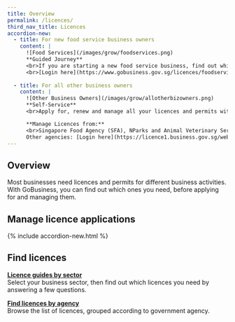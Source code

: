 ```yaml
---
title: Overview
permalink: /licences/
third_nav_title: Licences
accordion-new:
  - title: For new food service business owners
    content: |
      ![Food Services](/images/grow/foodservices.png)
      **Guided Journey**
      <br>If you are starting a new food service business, find out which licences you need and apply for them with Guided Journey, a step-by-step walkthrough.
      <br>[Login here](https://www.gobusiness.gov.sg/licences/foodservices){:target="_blank"}
      
  - title: For all other business owners
    content: |
      ![Other Business Owners](/images/grow/allotherbizowners.png)
      **Self-Service**
      <br>Apply for, renew and manage all your licences and permits with Self-Service, previously known as LicenceOne.

      **Manage Licences from:**
      <br>Singapore Food Agency (SFA), NParks and Animal Veterinary Service (AVS): [Login here](https://licence1.business.gov.sg/licence1/authentication/mainLogin.action){:target="_blank"}
      Other agencies: [Login here](https://licence1.business.gov.sg/web/frontier/home?p_p_id=58&p_p_lifecycle=0&p_p_state=maximized&saveLastPath=false){:target="_blank"}
---
```


## Overview

Most businesses need licences and permits for different business activities. With GoBusiness, you can find out which ones you need, before applying for and managing them.

## Manage licence applications

{% include accordion-new.html %}

## Find licences

**[Licence guides by sector](/licences/find-licence-by-sector/)**
<br>Select your business sector, then find out which licences you need by answering a few questions.

**[Find licences by agency](/licences/find-licence-by-agency/)**
<br>Browse the list of licences, grouped according to government agency.